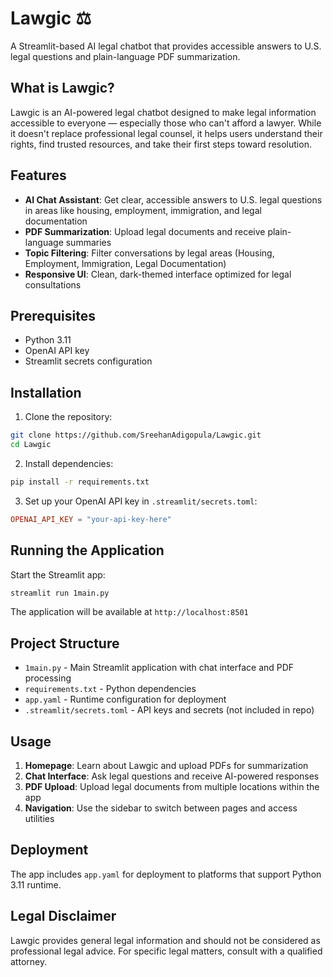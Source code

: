 # Lawgic ⚖️

A Streamlit-based AI legal chatbot that provides accessible answers to U.S. legal questions and plain-language PDF summarization.

## What is Lawgic?

Lawgic is an AI-powered legal chatbot designed to make legal information accessible to everyone — especially those who can't afford a lawyer. While it doesn't replace professional legal counsel, it helps users understand their rights, find trusted resources, and take their first steps toward resolution.

## Features

- **AI Chat Assistant**: Get clear, accessible answers to U.S. legal questions in areas like housing, employment, immigration, and legal documentation
- **PDF Summarization**: Upload legal documents and receive plain-language summaries
- **Topic Filtering**: Filter conversations by legal areas (Housing, Employment, Immigration, Legal Documentation)
- **Responsive UI**: Clean, dark-themed interface optimized for legal consultations

## Prerequisites

- Python 3.11
- OpenAI API key
- Streamlit secrets configuration

## Installation

1. Clone the repository:
```bash
git clone https://github.com/SreehanAdigopula/Lawgic.git
cd Lawgic
```

2. Install dependencies:
```bash
pip install -r requirements.txt
```

3. Set up your OpenAI API key in `.streamlit/secrets.toml`:
```toml
OPENAI_API_KEY = "your-api-key-here"
```

## Running the Application

Start the Streamlit app:
```bash
streamlit run 1main.py
```

The application will be available at `http://localhost:8501`

## Project Structure

- `1main.py` - Main Streamlit application with chat interface and PDF processing
- `requirements.txt` - Python dependencies
- `app.yaml` - Runtime configuration for deployment
- `.streamlit/secrets.toml` - API keys and secrets (not included in repo)

## Usage

1. **Homepage**: Learn about Lawgic and upload PDFs for summarization
2. **Chat Interface**: Ask legal questions and receive AI-powered responses
3. **PDF Upload**: Upload legal documents from multiple locations within the app
4. **Navigation**: Use the sidebar to switch between pages and access utilities

## Deployment

The app includes `app.yaml` for deployment to platforms that support Python 3.11 runtime.

## Legal Disclaimer

Lawgic provides general legal information and should not be considered as professional legal advice. For specific legal matters, consult with a qualified attorney.
